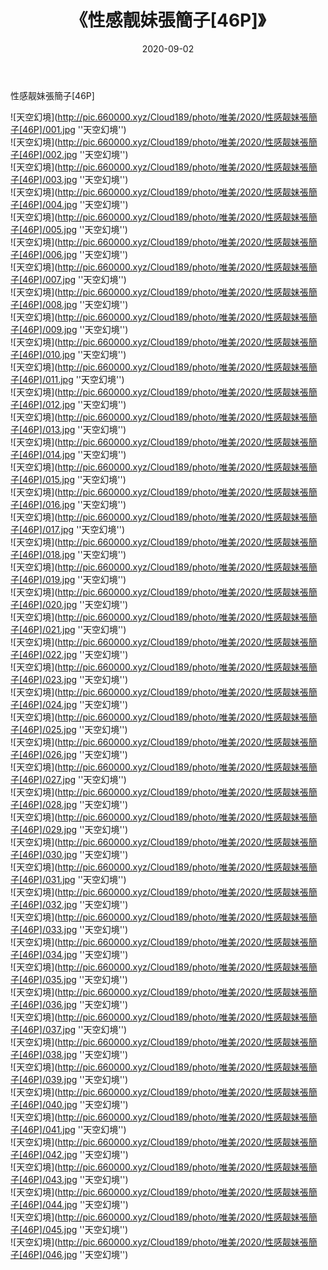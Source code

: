 ﻿---
layout: post
title:  《性感靓妹張簡子[46P]》
date:   2020-09-02
img: http://pic.660000.xyz/Cloud189/photo/唯美/2020/性感靓妹張簡子[46P]/000.jpg
categories: [美女, 清纯, 唯美]
---

性感靓妹張簡子[46P]



![天空幻境](http://pic.660000.xyz/Cloud189/photo/唯美/2020/性感靓妹張簡子[46P]/001.jpg ''天空幻境'') <br>
![天空幻境](http://pic.660000.xyz/Cloud189/photo/唯美/2020/性感靓妹張簡子[46P]/002.jpg ''天空幻境'') <br>
![天空幻境](http://pic.660000.xyz/Cloud189/photo/唯美/2020/性感靓妹張簡子[46P]/003.jpg ''天空幻境'') <br>
![天空幻境](http://pic.660000.xyz/Cloud189/photo/唯美/2020/性感靓妹張簡子[46P]/004.jpg ''天空幻境'') <br>
![天空幻境](http://pic.660000.xyz/Cloud189/photo/唯美/2020/性感靓妹張簡子[46P]/005.jpg ''天空幻境'') <br>
![天空幻境](http://pic.660000.xyz/Cloud189/photo/唯美/2020/性感靓妹張簡子[46P]/006.jpg ''天空幻境'') <br>
![天空幻境](http://pic.660000.xyz/Cloud189/photo/唯美/2020/性感靓妹張簡子[46P]/007.jpg ''天空幻境'') <br>
![天空幻境](http://pic.660000.xyz/Cloud189/photo/唯美/2020/性感靓妹張簡子[46P]/008.jpg ''天空幻境'') <br>
![天空幻境](http://pic.660000.xyz/Cloud189/photo/唯美/2020/性感靓妹張簡子[46P]/009.jpg ''天空幻境'') <br>
![天空幻境](http://pic.660000.xyz/Cloud189/photo/唯美/2020/性感靓妹張簡子[46P]/010.jpg ''天空幻境'') <br>
![天空幻境](http://pic.660000.xyz/Cloud189/photo/唯美/2020/性感靓妹張簡子[46P]/011.jpg ''天空幻境'') <br>
![天空幻境](http://pic.660000.xyz/Cloud189/photo/唯美/2020/性感靓妹張簡子[46P]/012.jpg ''天空幻境'') <br>
![天空幻境](http://pic.660000.xyz/Cloud189/photo/唯美/2020/性感靓妹張簡子[46P]/013.jpg ''天空幻境'') <br>
![天空幻境](http://pic.660000.xyz/Cloud189/photo/唯美/2020/性感靓妹張簡子[46P]/014.jpg ''天空幻境'') <br>
![天空幻境](http://pic.660000.xyz/Cloud189/photo/唯美/2020/性感靓妹張簡子[46P]/015.jpg ''天空幻境'') <br>
![天空幻境](http://pic.660000.xyz/Cloud189/photo/唯美/2020/性感靓妹張簡子[46P]/016.jpg ''天空幻境'') <br>
![天空幻境](http://pic.660000.xyz/Cloud189/photo/唯美/2020/性感靓妹張簡子[46P]/017.jpg ''天空幻境'') <br>
![天空幻境](http://pic.660000.xyz/Cloud189/photo/唯美/2020/性感靓妹張簡子[46P]/018.jpg ''天空幻境'') <br>
![天空幻境](http://pic.660000.xyz/Cloud189/photo/唯美/2020/性感靓妹張簡子[46P]/019.jpg ''天空幻境'') <br>
![天空幻境](http://pic.660000.xyz/Cloud189/photo/唯美/2020/性感靓妹張簡子[46P]/020.jpg ''天空幻境'') <br>
![天空幻境](http://pic.660000.xyz/Cloud189/photo/唯美/2020/性感靓妹張簡子[46P]/021.jpg ''天空幻境'') <br>
![天空幻境](http://pic.660000.xyz/Cloud189/photo/唯美/2020/性感靓妹張簡子[46P]/022.jpg ''天空幻境'') <br>
![天空幻境](http://pic.660000.xyz/Cloud189/photo/唯美/2020/性感靓妹張簡子[46P]/023.jpg ''天空幻境'') <br>
![天空幻境](http://pic.660000.xyz/Cloud189/photo/唯美/2020/性感靓妹張簡子[46P]/024.jpg ''天空幻境'') <br>
![天空幻境](http://pic.660000.xyz/Cloud189/photo/唯美/2020/性感靓妹張簡子[46P]/025.jpg ''天空幻境'') <br>
![天空幻境](http://pic.660000.xyz/Cloud189/photo/唯美/2020/性感靓妹張簡子[46P]/026.jpg ''天空幻境'') <br>
![天空幻境](http://pic.660000.xyz/Cloud189/photo/唯美/2020/性感靓妹張簡子[46P]/027.jpg ''天空幻境'') <br>
![天空幻境](http://pic.660000.xyz/Cloud189/photo/唯美/2020/性感靓妹張簡子[46P]/028.jpg ''天空幻境'') <br>
![天空幻境](http://pic.660000.xyz/Cloud189/photo/唯美/2020/性感靓妹張簡子[46P]/029.jpg ''天空幻境'') <br>
![天空幻境](http://pic.660000.xyz/Cloud189/photo/唯美/2020/性感靓妹張簡子[46P]/030.jpg ''天空幻境'') <br>
![天空幻境](http://pic.660000.xyz/Cloud189/photo/唯美/2020/性感靓妹張簡子[46P]/031.jpg ''天空幻境'') <br>
![天空幻境](http://pic.660000.xyz/Cloud189/photo/唯美/2020/性感靓妹張簡子[46P]/032.jpg ''天空幻境'') <br>
![天空幻境](http://pic.660000.xyz/Cloud189/photo/唯美/2020/性感靓妹張簡子[46P]/033.jpg ''天空幻境'') <br>
![天空幻境](http://pic.660000.xyz/Cloud189/photo/唯美/2020/性感靓妹張簡子[46P]/034.jpg ''天空幻境'') <br>
![天空幻境](http://pic.660000.xyz/Cloud189/photo/唯美/2020/性感靓妹張簡子[46P]/035.jpg ''天空幻境'') <br>
![天空幻境](http://pic.660000.xyz/Cloud189/photo/唯美/2020/性感靓妹張簡子[46P]/036.jpg ''天空幻境'') <br>
![天空幻境](http://pic.660000.xyz/Cloud189/photo/唯美/2020/性感靓妹張簡子[46P]/037.jpg ''天空幻境'') <br>
![天空幻境](http://pic.660000.xyz/Cloud189/photo/唯美/2020/性感靓妹張簡子[46P]/038.jpg ''天空幻境'') <br>
![天空幻境](http://pic.660000.xyz/Cloud189/photo/唯美/2020/性感靓妹張簡子[46P]/039.jpg ''天空幻境'') <br>
![天空幻境](http://pic.660000.xyz/Cloud189/photo/唯美/2020/性感靓妹張簡子[46P]/040.jpg ''天空幻境'') <br>
![天空幻境](http://pic.660000.xyz/Cloud189/photo/唯美/2020/性感靓妹張簡子[46P]/041.jpg ''天空幻境'') <br>
![天空幻境](http://pic.660000.xyz/Cloud189/photo/唯美/2020/性感靓妹張簡子[46P]/042.jpg ''天空幻境'') <br>
![天空幻境](http://pic.660000.xyz/Cloud189/photo/唯美/2020/性感靓妹張簡子[46P]/043.jpg ''天空幻境'') <br>
![天空幻境](http://pic.660000.xyz/Cloud189/photo/唯美/2020/性感靓妹張簡子[46P]/044.jpg ''天空幻境'') <br>
![天空幻境](http://pic.660000.xyz/Cloud189/photo/唯美/2020/性感靓妹張簡子[46P]/045.jpg ''天空幻境'') <br>
![天空幻境](http://pic.660000.xyz/Cloud189/photo/唯美/2020/性感靓妹張簡子[46P]/046.jpg ''天空幻境'') <br>
